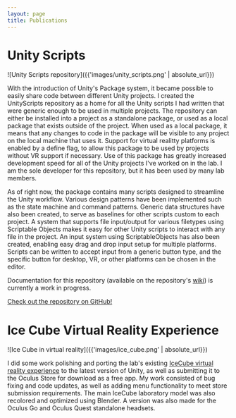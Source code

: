 ```yaml
---
layout: page
title: Publications
---
```


# Unity Scripts

![Unity Scripts repository]({{'images/unity_scripts.png' | absolute_url}})

With the introduction of Unity's Package system, it became possible to easily share code between different Unity projects. I created the UnityScripts repository as a home for all the Unity scripts I had written that were generic enough to be used in multiple projects. The repository can either be installed into a project as a standalone package, or used as a local package that exists outside of the project. When used as a local package, it means that any changes to code in the package will be visible to any project on the local machine that uses it. Support for virtual realitty platforms is enabled by a define flag, to allow this package to be used by projects without VR support if necessary. Use of this package has greatly increased development speed for all of the Unity projects I've worked on in the lab. I am the sole developer for this repository, but it has been used by many lab members.

As of right now, the package contains many scripts designed to streamline the Unity workflow. Various design patterns have been implemented such as the state machine and command patterns. Generic data structures have also been created, to serve as baselines for other scripts custom to each project. A system that supports file input/output for various filetypes using Scriptable Objects makes it easy for other Unity scripts to interact with any file in the project. An input system using ScriptableObjects has also been created, enabling easy drag and drop input setup for multiple platforms. Scripts can be written to accept input from a generic button type, and the specific button for desktop, VR, or other platforms can be chosen in the editor.

Documentation for this repository (available on the repository's [wiki](https://github.com/widVE/UnityScripts/wiki)) is currently a work in progress.

[Check out the repository on GitHub!](https://github.com/widVE/UnityScripts)

# Ice Cube Virtual Reality Experience

![Ice Cube in virtual reality]({{'images/ice_cube.png' | absolute_url}}) 

I did some work polishing and porting the lab's existing [IceCube virtual reality experience](https://pvre.discovery.wisc.edu/) to the latest version of Unity, as well as submitting it to the Oculus Store for download as a free app. My work consisted of bug fixing and code updates, as well as adding menu functionality to meet store submission requirements. The main IceCube laboratory model was also recolored and optimized using Blender. A version was also made for the Oculus Go and Oculus Quest standalone headsets.

